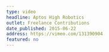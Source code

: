```yaml
---
type: video
headline: Aptos High Robotics
outlet: Freelance Contributions
date_published: 2015-06-22
address: https://vimeo.com/131390904
featured: no
---
```

